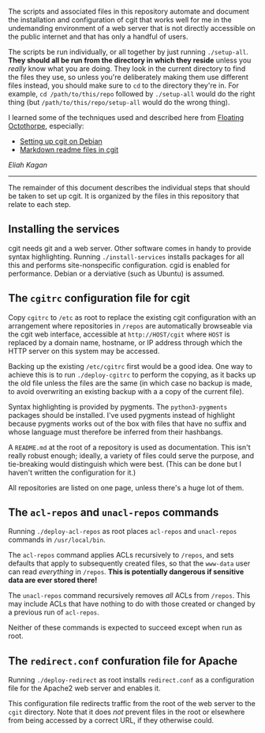 The scripts and associated files in this repository automate and document the
installation and configuration of cgit that works well for me in the
undemanding environment of a web server that is not directly accessible on the
public internet and that has only a handful of users.

The scripts be run individually, or all together by just running `./setup-all`.
**They should all be run from the directory in which they reside** unless you
*really* know what you are doing. They look in the current directory to find
the files they use, so unless you're deliberately making them use different
files instead, you should make sure to `cd` to the directory they're in. For
example, `cd /path/to/this/repo` followed by `./setup-all` would do the right
thing (but `/path/to/this/repo/setup-all` would do the wrong thing).

I learned some of the techniques used and described here from
[Floating Octothorpe](https://f-o.org.uk/about.html), especially:

- [Setting up cgit on Debian](https://f-o.org.uk/2017/setting-up-cgit-on-debian.html)
- [Markdown readme files in cgit](https://f-o.org.uk/2018/markdown-readme-files-in-cgit.html)

*Eliah Kagan*

----

The remainder of this document describes the individual steps that should be
taken to set up cgit. It is organized by the files in this repository that
relate to each step.

## Installing the services

cgit needs git and a web server. Other software comes in handy to provide
syntax highlighting. Running `./install-services` installs packages for all
this and performs site-nonspecific configuration. cgid is enabled for
performance. Debian or a derviative (such as Ubuntu) is assumed.

## The `cgitrc` configuration file for cgit

Copy `cgitrc` to `/etc` as root to replace the existing cgit configuration with
an arrangement where repositories in `/repos` are automatically browseable via
the cgit web interface, accessible at `http://HOST/cgit` where `HOST` is replaced
by a domain name, hostname, or IP address through which the HTTP server on this
system may be accessed.

Backing up the existing `/etc/cgitrc` first would be a good idea. One way to
achieve this is to run `./deploy-cgitrc` to perform the copying, as it backs up
the old file unless the files are the same (in which case no backup is made, to
avoid overwriting an existing backup with a a copy of the current file).

Syntax highlighting is provided by pygments. The `python3-pygments` packages
should be installed. I've used pygments instead of highlight because pygments
works out of the box with files that have no suffix and whose language must
therefore be inferred from their hashbangs.

A `README.md` at the root of a repository is used as documentation. This isn't
really robust enough; ideally, a variety of files could serve the purpose, and
tie-breaking would distinguish which were best. (This can be done but I haven't
written the configuration for it.)

All repositories are listed on one page, unless there's a huge lot of them.

## The `acl-repos` and `unacl-repos` commands

Running `./deploy-acl-repos` as root places `acl-repos` and `unacl-repos`
commands in `/usr/local/bin`.

The `acl-repos` command applies ACLs recursively to `/repos`, and sets defaults
that apply to subsequently created files, so that the `www-data` user can read
*everything* in `/repos`. **This is potentially dangerous if sensitive data are
ever stored there!**

The `unacl-repos` command recursively removes *all* ACLs from `/repos`. This
may include ACLs that have nothing to do with those created or changed by a
previous run of `acl-repos`.

Neither of these commands is expected to succeed except when run as root.

## The `redirect.conf` confuration file for Apache

Running `./deploy-redirect` as root installs `redirect.conf` as a configuration
file for the Apache2 web server and enables it.

This configuration file redirects traffic from the root of the web server to
the `cgit` directory. Note that it does *not* prevent files in the root or
elsewhere from being accessed by a correct URL, if they otherwise could.
